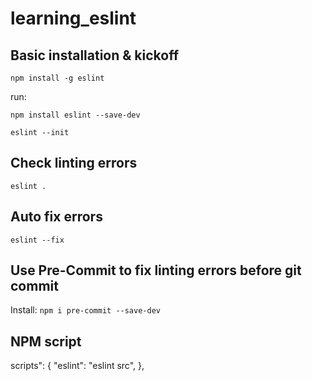 # learning_eslint

## Basic installation & kickoff

`npm install -g eslint`

run:

`npm install eslint --save-dev`

`eslint --init`

## Check linting errors

`eslint .`

## Auto fix errors

`eslint --fix`

## Use Pre-Commit to fix linting errors before git commit

Install:
`npm i pre-commit --save-dev`

## NPM script

  scripts": {
      "eslint": "eslint src",
  },


